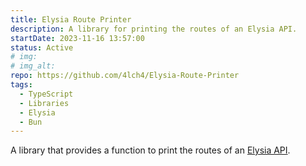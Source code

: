 ```yaml
---
title: Elysia Route Printer
description: A library for printing the routes of an Elysia API.
startDate: 2023-11-16 13:57:00
status: Active
# img: 
# img_alt: 
repo: https://github.com/4lch4/Elysia-Route-Printer
tags:
  - TypeScript
  - Libraries
  - Elysia
  - Bun
---
```


A library that provides a function to print the routes of an [Elysia API][0].

[0]: https://elysiajs.com

